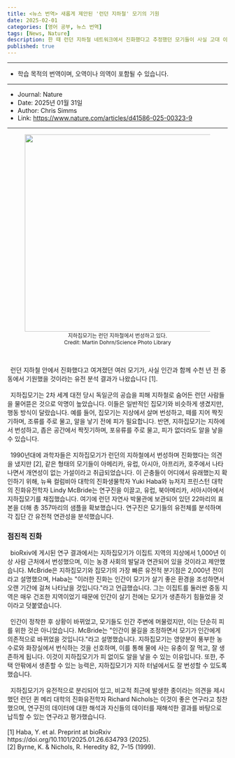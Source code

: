 ```yaml
---
title: <뉴스 번역> 새롭게 제안된 '런던 지하철' 모기의 기원
date: 2025-02-01
categories: [영어 공부, 뉴스 번역]
tags: [News, Nature]
description: 한 때 런던 지하철 네트워크에서 진화했다고 추정했던 모기들이 사실 고대 이집트에서 나타났을 가능성이 있다.
published: true
---
```


***

* 학습 목적의 번역이며, 오역이나 의역이 포함될 수 있습니다.

***

* Journal: Nature
* Date: 2025년 01월 31일
* Author: Chris Simms
* Link: <https://www.nature.com/articles/d41586-025-00323-9>

***
<figure align="center">
  <img src="https://media.nature.com/lw767/magazine-assets/d41586-025-00323-9/d41586-025-00323-9_50579092.jpg?as=webp" width="600px" height="450px" alt="">
  <figcaption style="font-size:12px">지하집모기는 런던 지하철에서 번성하고 있다.</figcaption>
  <figcaption style="font-size:12px">Credit: Martin Dohrn/Science Photo Library</figcaption>
</figure>

<br>

<p>
&ensp;런던 지하철 안에서 진화했다고 여겨졌던 여러 모기가, 사실 인간과 함께 수천 년 전 중동에서 기원했을 것이라는 유전 분석 결과가 나왔습니다 [1].<br><br>
&ensp;지하집모기는 2차 세계 대전 당시 독일군의 공습을 피해 지하철로 숨어든 런던 사람들을 물어뜯은 것으로 악명이 높았습니다. 이들은 일반적인 집모기와 비슷하게 생겼지만, 행동 방식이 달랐습니다. 예를 들어, 집모기는 지상에서 살며 번성하고, 떼를 지어 짝짓기하며, 조류를 주로 물고, 알을 낳기 전에 피가 필요합니다. 반면, 지하집모기는 지하에서 번성하고, 좁은 공간에서 짝짓기하며, 포유류를 주로 물고, 피가 없더라도 알을 낳을 수 있습니다.<br><br>
&ensp;1990년대에 과학자들은 지하집모기가 런던의 지하철에서 번성하며 진화했다는 의견을 냈지만 [2], 같은 형태의 모기들이 아메리카, 유럽, 아시아, 아프리카, 호주에서 나타나면서 개연성이 없는 가설이라고 취급되었습니다. 이 곤충들이 어디에서 유래했는지 확인하기 위해, 뉴욕 컬럼비아 대학의 진화생물학자 Yuki Haba와 뉴저지 프린스턴 대학의 진화유전학자 Lindy McBride는 연구진을 이끌고, 유럽, 북아메리카, 서아시아에서 지하집모기를 채집했습니다. 여기에 런던 자연사 박물관에 보관되어 있던 22마리의 표본을 더해 총 357마리의 샘플을 확보했습니다. 연구진은 모기들의 유전체를 분석하며 각 집단 간 유전적 연관성을 분석했습니다.<br>
</p>

<h3>점진적 진화</h3>

<p>
&ensp;bioRxiv에 게시된 연구 결과에서는 지하집모기가 이집트 지역의 지상에서 1,000년 이상 사람 근처에서 번성했으며, 이는 농경 사회의 발달과 연관되어 있을 것이라고 제안했습니다. McBride은 지하집모기와 집모기의 가장 빠른 유전적 분기점은 2,000년 전이라고 설명했으며, Haba는 "이러한 진화는 인간이 모기가 살기 좋은 환경을 조성하면서 오랜 기간에 걸쳐 나타났을 것입니다."라고 언급했습니다. 그는 이집트를 둘러싼 중동 지역은 매우 건조한 지역이었기 때문에 인간이 살기 전에는 모기가 생존하기 힘들었을 것이라고 덧붙였습니다.<br><br>
&ensp;인간이 정착한 후 상황이 바뀌었고, 모기들도 인간 주변에 머물렀지만, 이는 단순히 피를 위한 것은 아니었습니다. McBride는 "인간이 물길을 조정하면서 모기가 인간에게 의존적으로 바뀌었을 것입니다."라고 설명했습니다. 지하집모기는 영양분이 풍부한 농수로와 화장실에서 번식하는 것을 선호하며, 이를 통해 물에 사는 유충이 잘 먹고, 잘 생존하게 됩니다. 이것이 지하집모기가 피 없이도 알을 낳을 수 있는 이유입니다. 또한, 주택 안팎에서 생존할 수 있는 능력은, 지하집모기가 지하 터널에서도 잘 번성할 수 있도록 했습니다.<br><br>
&ensp;지하집모기가 유전적으로 분리되어 있고, 비교적 최근에 발생한 종이라는 의견을 제시했던 런던 퀸 메리 대학의 진화유전학자 Richard Nichols는 이것이 좋은 연구라고 칭찬했으며, 연구진의 데이터에 대한 해석과 자신들의 데이터를 재해석한 결과를 바탕으로 납득할 수 있는 연구라고 평가했습니다.<br><br>
[1] Haba, Y. et al. Preprint at bioRxiv https://doi.org/10.1101/2025.01.26.634793 (2025).<br>
[2] Byrne, K. & Nichols, R. Heredity 82, 7–15 (1999).
</p>